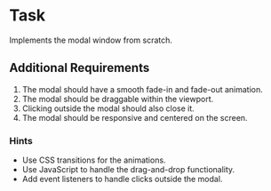 # Task

Implements the modal window from scratch.

## Additional Requirements

1. The modal should have a smooth fade-in and fade-out animation.
2. The modal should be draggable within the viewport.
3. Clicking outside the modal should also close it.
4. The modal should be responsive and centered on the screen.

### Hints

- Use CSS transitions for the animations.
- Use JavaScript to handle the drag-and-drop functionality.
- Add event listeners to handle clicks outside the modal.

